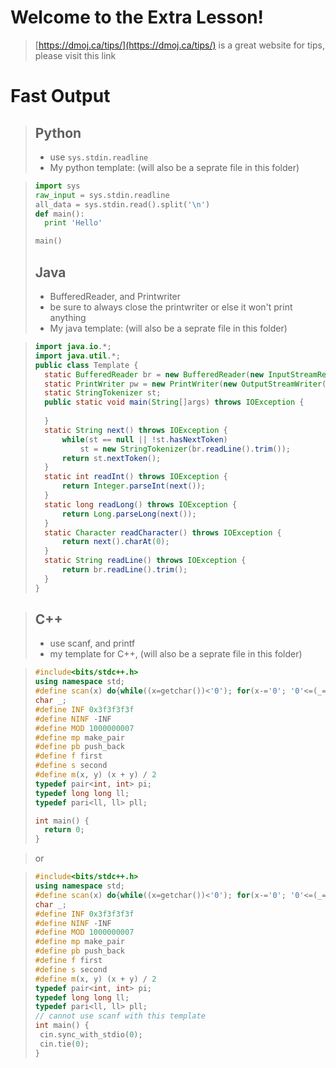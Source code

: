 # Welcome to the Extra Lesson!
> [https://dmoj.ca/tips/](https://dmoj.ca/tips/) is a great website for tips, please visit this link

# Fast Output
> ## Python
> - use ```sys.stdin.readline```
> - My python template: (will also be a seprate file in this folder)

> ```py
> import sys
> raw_input = sys.stdin.readline
> all_data = sys.stdin.read().split('\n')
> def main():
>   print 'Hello'
>
> main()
> ```
> ## Java 
> - BufferedReader, and Printwriter
> - be sure to always close the printwriter or else it won't print anything
> - My java template: (will also be a seprate file in this folder)

> ```java
> import java.io.*;
> import java.util.*;
> public class Template {
>   static BufferedReader br = new BufferedReader(new InputStreamReader(System.in));
>   static PrintWriter pw = new PrintWriter(new OutputStreamWriter(System.out));
>   static StringTokenizer st;
>   public static void main(String[]args) throws IOException {
>   
>   }
>   static String next() throws IOException {
>       while(st == null || !st.hasNextToken)
>           st = new StringTokenizer(br.readLine().trim());
>       return st.nextToken();
>   }
>   static int readInt() throws IOException {
>       return Integer.parseInt(next());
>   }
>   static long readLong() throws IOException {
>       return Long.parseLong(next());
>   }
>   static Character readCharacter() throws IOException {
>       return next().charAt(0);
>   }
>   static String readLine() throws IOException {
>       return br.readLine().trim();
>   }
> }
> ```

> ## C++
> - use scanf, and printf
> - my template for C++, (will also be a seprate file in this folder) 

> ```cpp
> #include<bits/stdc++.h>
> using namespace std;
> #define scan(x) do{while((x=getchar())<'0'); for(x-='0'; '0'<=(_=getchar()); x=(x<<3)+(x<<1)+_-'0');}while(0)
> char _;
> #define INF 0x3f3f3f3f
> #define NINF -INF
> #define MOD 1000000007
> #define mp make_pair
> #define pb push_back
> #define f first
> #define s second
> #define m(x, y) (x + y) / 2
> typedef pair<int, int> pi;
> typedef long long ll;
> typedef pari<ll, ll> pll;
>
> int main() {
>   return 0;
> }
> ```

> or

> ```cpp
> #include<bits/stdc++.h>
> using namespace std;
> #define scan(x) do{while((x=getchar())<'0'); for(x-='0'; '0'<=(_=getchar()); x=(x<<3)+(x<<1)+_-'0');}while(0)
> char _;
> #define INF 0x3f3f3f3f
> #define NINF -INF
> #define MOD 1000000007
> #define mp make_pair
> #define pb push_back
> #define f first
> #define s second
> #define m(x, y) (x + y) / 2
> typedef pair<int, int> pi;
> typedef long long ll;
> typedef pari<ll, ll> pll;
> // cannot use scanf with this template
> int main() {
>  cin.sync_with_stdio(0);
>  cin.tie(0);
> }
> ```
